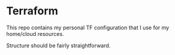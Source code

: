 # Terraform
This repo contains my personal TF configuration that I use for my home/cloud resources.

Structure should be fairly straightforward.
